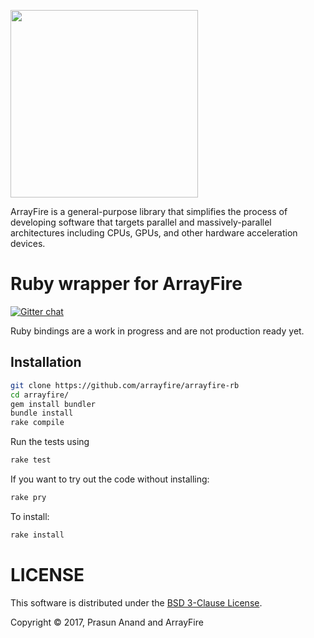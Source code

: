 <a href="http://arrayfire.com/"><img src="http://arrayfire.com/logos/arrayfire_logo_whitebkgnd.png" width="300"></a>

ArrayFire is a general-purpose library that simplifies the process of developing
software that targets parallel and massively-parallel architectures including
CPUs, GPUs, and other hardware acceleration devices.

# Ruby wrapper for ArrayFire

[![Gitter chat](https://badges.gitter.im/gitterHQ/gitter.png)](https://gitter.im/arrayfire/arrayfire-ruby)

Ruby bindings are a work in progress and are not production ready yet.

## Installation

```sh
git clone https://github.com/arrayfire/arrayfire-rb
cd arrayfire/
gem install bundler
bundle install
rake compile
```

Run the tests using

```sh
rake test
```

If you want to try out the code without installing:

```sh
rake pry
```

To install:

```sh
rake install
```

# LICENSE

This software is distributed under the [BSD 3-Clause License](LICENSE).

Copyright © 2017, Prasun Anand and ArrayFire
